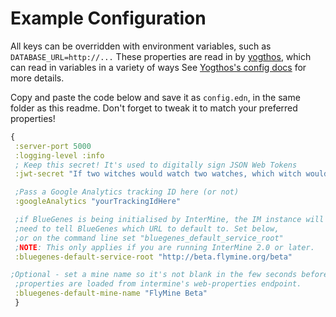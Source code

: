 # Example Configuration

All keys can be overridden with environment variables, such as `DATABASE_URL=http://...`
These properties are read in by [yogthos](https://github.com/yogthos/), which can read in variables in a variety of ways
See [Yogthos's config docs](https://github.com/yogthos/config#yogthosconfig) for more details.

Copy and paste the code below and save it as `config.edn`, in the same folder as this readme. Don't forget to tweak it to match your preferred properties!

```clojure
{
 :server-port 5000
 :logging-level :info
 ; Keep this secret! It's used to digitally sign JSON Web Tokens
 :jwt-secret "If two witches would watch two watches, which witch would watch which watch?"

 ;Pass a Google Analytics tracking ID here (or not)
 :googleAnalytics "yourTrackingIdHere"

 ;if BlueGenes is being initialised by InterMine, the IM instance will
 ;need to tell BlueGenes which URL to default to. Set below,
 ;or on the command line set "bluegenes_default_service_root"
 ;NOTE: This only applies if you are running InterMine 2.0 or later. 
 :bluegenes-default-service-root "http://beta.flymine.org/beta"

;Optional - set a mine name so it's not blank in the few seconds before the
 ;properties are loaded from intermine's web-properties endpoint.
 :bluegenes-default-mine-name "FlyMine Beta"
 }
```
